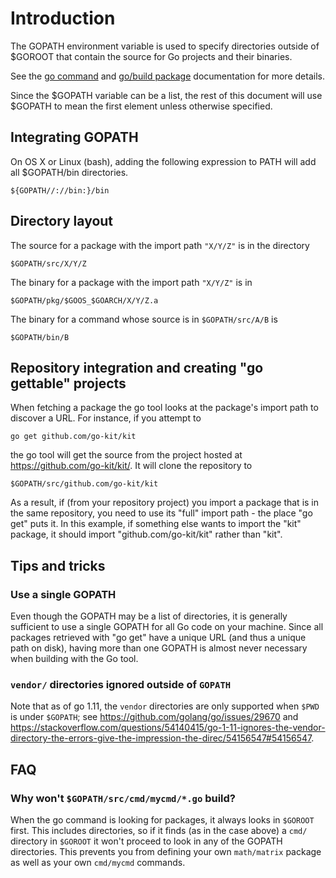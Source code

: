 # Introduction

The GOPATH environment variable is used to specify directories outside of $GOROOT that contain the source for Go projects and their binaries.

See the [go command](http://golang.org/cmd/go/#hdr-GOPATH_environment_variable) and [go/build package](http://golang.org/pkg/go/build/) documentation for more details.

Since the $GOPATH variable can be a list, the rest of this document will use $GOPATH to mean the first element unless otherwise specified.

## Integrating GOPATH

On OS X or Linux (bash), adding the following expression to PATH will add all $GOPATH/bin directories.
```
${GOPATH//://bin:}/bin
```

## Directory layout

The source for a package with the import path ` "X/Y/Z" ` is in the directory
```
$GOPATH/src/X/Y/Z
```

The binary for a package with the import path ` "X/Y/Z" ` is in
```
$GOPATH/pkg/$GOOS_$GOARCH/X/Y/Z.a
```

The binary for a command whose source is in ` $GOPATH/src/A/B ` is
```
$GOPATH/bin/B
```

## Repository integration and creating "go gettable" projects
When fetching a package the go tool looks at the package's import path to discover a URL. For instance, if you attempt to
```
go get github.com/go-kit/kit
```
the go tool will get the source from the project hosted at https://github.com/go-kit/kit/. It will clone the repository to
```
$GOPATH/src/github.com/go-kit/kit
```

As a result, if (from your repository project) you import a package that is in the same repository, you need to use its "full" import path - the place "go get" puts it. In this example, if something else wants to import the "kit" package, it should import "github.com/go-kit/kit" rather than "kit".

## Tips and tricks

### Use a single GOPATH

Even though the GOPATH may be a list of directories, it is generally sufficient to use a single GOPATH for all Go code on your machine.  Since all packages retrieved with "go get" have a unique URL (and thus a unique path on disk), having more than one GOPATH is almost never necessary when building with the Go tool.

### `vendor/` directories ignored outside of `GOPATH`

Note that as of go 1.11, the `vendor` directories are only supported when `$PWD` is under `$GOPATH`; see https://github.com/golang/go/issues/29670 and https://stackoverflow.com/questions/54140415/go-1-11-ignores-the-vendor-directory-the-errors-give-the-impression-the-direc/54156547#54156547.

## FAQ
### Why won't ` $GOPATH/src/cmd/mycmd/*.go ` build?
When the go command is looking for packages, it always looks in ` $GOROOT ` first.  This includes directories, so if it finds (as in the case above) a ` cmd/ ` directory in ` $GOROOT ` it won't proceed to look in any of the GOPATH directories.  This prevents you from defining your own ` math/matrix ` package as well as your own ` cmd/mycmd ` commands.